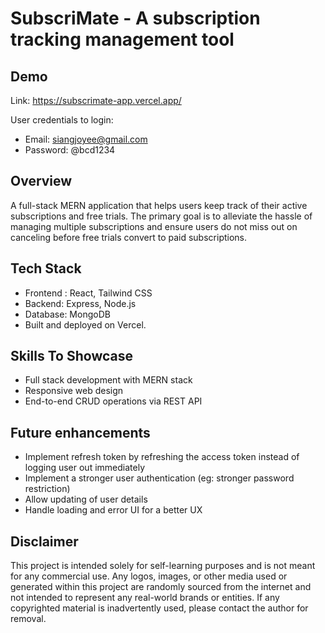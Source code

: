 # SubscriMate - A subscription tracking management tool

## Demo
Link: https://subscrimate-app.vercel.app/  
  
User credentials to login:
* Email: siangjoyee@gmail.com
* Password: @bcd1234

## Overview
A full-stack MERN application that helps users keep track of their active subscriptions and free trials. The primary goal is to alleviate the hassle of managing multiple subscriptions and ensure users do not miss out on canceling before free trials convert to paid subscriptions.

## Tech Stack
* Frontend : React, Tailwind CSS
* Backend: Express, Node.js
* Database: MongoDB
* Built and deployed on Vercel.

## Skills To Showcase
* Full stack development with MERN stack
* Responsive web design
* End-to-end CRUD operations via REST API

## Future enhancements
* Implement refresh token by refreshing the access token instead of logging user out immediately
* Implement a stronger user authentication (eg: stronger password restriction)
* Allow updating of user details
* Handle loading and error UI for a better UX

## Disclaimer
This project is intended solely for self-learning purposes and is not meant for any commercial use. Any logos, images, or other media used or generated within this project are randomly sourced from the internet and not intended to represent any real-world brands or entities. If any copyrighted material is inadvertently used, please contact the author for removal.


